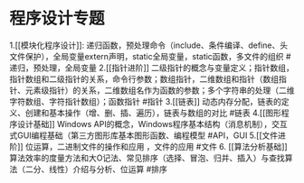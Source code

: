 # 程序设计专题
1.[[模块化程序设计]]:
	递归函数，预处理命令（include、条件编译、define、头文件保护），全局变量extern声明，static全局变量，static函数，多文件的组织 #递归，预处理，全局变量
2.[[指针进阶]]
	二级指针的概念与变量定义；指针数组，指针数组和二级指针的关系，命令行参数；数组指针，二维数组和指针（数组指针、元素级指针）的关系，二维数组名作为函数的参数；多个字符串的处理（二维字符数组、字符指针数组）；函数指针 #指针
3.[[链表]] 
	动态内存分配，链表的定义、创建和基本操作（增、删、插、遍历），链表与数组的对比 #链表
4.[[图形程序设计基础]]
	Windows API的概念，Windows程序基本结构（消息机制），交互式GUI编程基础（第三方图形库基本图形函数、编程模型 #API，GUI
5.[[文件进阶]]
	位运算，二进制文件的操作和应用 ，文件的应用 #文件
6. [[算法分析基础]]
	算法效率的度量方法和大O记法、常见排序（选择、冒泡、归并、插入）与查找算法（二分、线性）介绍与分析、位运算 #排序